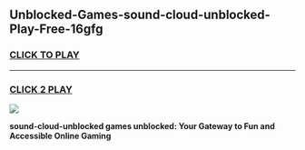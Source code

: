 
## Unblocked-Games-sound-cloud-unblocked-Play-Free-16gfg
<h3>
<a href="https://premium76.site?title=sound-cloud-unblocked&ref=23A">CLICK TO PLAY</a></h3>
<hr>

<h3>
<a href="https://premium76.site?title=sound-cloud-unblocked&ref=23A">CLICK 2 PLAY</a>
  
</h3>

<a href="https://premium76.site?title=sound-cloud-unblocked&ref=23A"><img src="https://clearcache.store/games.png"></a>


**sound-cloud-unblocked games unblocked: Your Gateway to Fun and Accessible Online Gaming**
